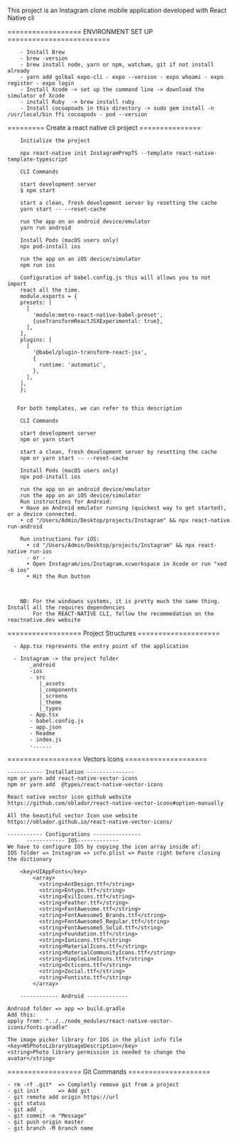
This project is an Instagram clone mobile application developed with React Native cli

================== ENVIRONMENT SET UP =========================

        - Install Brew 
        - brew -version
        - brew install node, yarn or npm, watcham, git if not install already
        - yarn add golbal expo-cli - expo --version - expo whoami - expo register - expo login
        - Install Xcode -> set up the command line -> download the simulator of Xcode
        - install Ruby  -> brew install ruby
        - Install cocoapoads in this directory -> sudo gem install -n /usr/local/bin ffi cocoapods - pod --version

========= Create a react native cli project =============== 

        Initialize the project

        npx react-native init InstagramPrepTS --template react-native-template-typescript

        CLI Commands

        start development server
        $ npm start

        start a clean, fresh development server by resetting the cache
        yarn start -- --reset-cache

        run the app on an android device/emulator
        yarn run android

        Install Pods (macOS users only)
        npx pod-install ios 

        run the app on an iOS device/simulator
        npm run ios

        Configuration of babel.config.js this will allows you to not import 
        react all the time.
        module.exports = {
        presets: [
          [
            'module:metro-react-native-babel-preset',
            {useTransformReactJSXExperimental: true},
          ],
        ],
        plugins: [
          [
            '@babel/plugin-transform-react-jsx',
            {
              runtime: 'automatic',
            },
          ],
        ],
        };


       For both templates, we can refer to this description

        CLI Commands

        start development server
        npm or yarn start

        start a clean, fresh development server by resetting the cache
        npm or yarn start -- --reset-cache
        
        Install Pods (macOS users only)
        npx pod-install ios
        
        run the app on an android device/emulator
        run the app on an iOS device/simulator
        Run instructions for Android:
        • Have an Android emulator running (quickest way to get started), or a device connected.
        • cd "/Users/Admin/Desktop/projects/Instagram" && npx react-native run-android

        Run instructions for iOS:
          • cd "/Users/Admin/Desktop/projects/Instagram" && npx react-native run-ios
          - or -
          • Open Instagram/ios/Instagram.xcworkspace in Xcode or run "xed -b ios"
          • Hit the Run button



        NB: For the windowns systems, it is pretty much the same thing. Install all the requires dependencies
            For the REACT-NATIVE CLI, follow the recommedation on the reactnative.dev website

==================  Project Structures  ====================

      - App.tsx represents the entry point of the application

      - Instagram -> the project folder
           _android
           -ios
           - src
              |_assets
              |_components
              |_screens
              |_theme
              |_types
           - App.tsx
           - babel.config.js
           - app.json
           - Readme
           - index.js
           -......
==================  Vectors Icons ====================    

    ----------- Installation ---------------
    npm or yarn add react-native-vector-icons
    npm or yarn add  @types/react-native-vector-icons

    React native vector icon github website
    https://github.com/oblador/react-native-vector-icons#option-manually

    All the beautiful vector Icon use website
    https://oblador.github.io/react-native-vector-icons/

    ----------- Configurations ---------------
          ------------ IOS-------------
    We have to configure IOS by copying the icon array inside of:
    IOS folder => Instagram => info.plist => Paste right before closing the dictionary

        <key>UIAppFonts</key>
            <array>
              <string>AntDesign.ttf</string>
              <string>Entypo.ttf</string>
              <string>EvilIcons.ttf</string>
              <string>Feather.ttf</string>
              <string>FontAwesome.ttf</string>
              <string>FontAwesome5_Brands.ttf</string>
              <string>FontAwesome5_Regular.ttf</string>
              <string>FontAwesome5_Solid.ttf</string>
              <string>Foundation.ttf</string>
              <string>Ionicons.ttf</string>
              <string>MaterialIcons.ttf</string>
              <string>MaterialCommunityIcons.ttf</string>
              <string>SimpleLineIcons.ttf</string>
              <string>Octicons.ttf</string>
              <string>Zocial.ttf</string>
              <string>Fontisto.ttf</string>
            </array>

        ------------ Android -------------

    Android folder => app => build.gradle
    Add this: 
    apply from: "../../node_modules/react-native-vector-icons/fonts.gradle"

    The image picker library for IOS in the plist info file
    <key>NSPhotoLibraryUsageDescription</key>
    <string>Photo library permission is needed to change the avatar</string>

==================  Git Commands ==================== 

    - rm -rf .git*  => Completly remove git from a project
    - git init      => Add git
    - git remote add origin https://url
    - git status
    - git add .
    - git commit -m "Message"
    - git push origin master
    - git branch -M branch name 